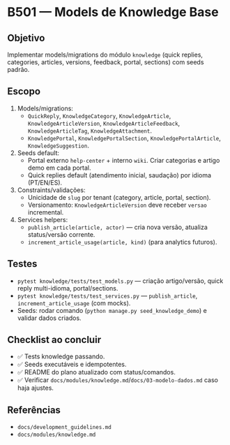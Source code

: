 # B501 — Models de Knowledge Base

## Objetivo
Implementar models/migrations do módulo `knowledge` (quick replies, categories, articles, versions, feedback, portal, sections) com seeds padrão.

## Escopo
1. Models/migrations:
   - `QuickReply`, `KnowledgeCategory`, `KnowledgeArticle`, `KnowledgeArticleVersion`, `KnowledgeArticleFeedback`, `KnowledgeArticleTag`, `KnowledgeAttachment`.
   - `KnowledgePortal`, `KnowledgePortalSection`, `KnowledgePortalArticle`, `KnowledgeSuggestion`.
2. Seeds default:
   - Portal externo `help-center` + interno `wiki`. Criar categorias e artigo demo em cada portal.
   - Quick replies default (atendimento inicial, saudação) por idioma (PT/EN/ES).
3. Constraints/validações:
   - Unicidade de `slug` por tenant (category, article, portal, section).
   - Versionamento: `KnowledgeArticleVersion` deve receber `versao` incremental.
4. Services helpers:
   - `publish_article(article, actor)` — cria nova versão, atualiza status/versão corrente.
   - `increment_article_usage(article, kind)` (para analytics futuros).

## Testes
- `pytest knowledge/tests/test_models.py` — criação artigo/versão, quick reply multi-idioma, portal/sections.
- `pytest knowledge/tests/test_services.py` — `publish_article`, `increment_article_usage` (com mocks).
- Seeds: rodar comando (`python manage.py seed_knowledge_demo`) e validar dados criados.

## Checklist ao concluir
- ✅ Tests knowledge passando.
- ✅ Seeds executáveis e idempotentes.
- ✅ README do plano atualizado com status/comandos.
- ✅ Verificar `docs/modules/knowledge.md`/`docs/03-modelo-dados.md` caso haja ajustes.

## Referências
- `docs/development_guidelines.md`
- `docs/modules/knowledge.md`
